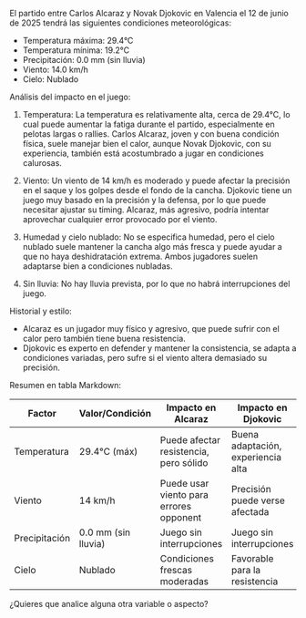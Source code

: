 El partido entre Carlos Alcaraz y Novak Djokovic en Valencia el 12 de junio de 2025 tendrá las siguientes condiciones meteorológicas:

- Temperatura máxima: 29.4°C
- Temperatura mínima: 19.2°C
- Precipitación: 0.0 mm (sin lluvia)
- Viento: 14.0 km/h
- Cielo: Nublado

Análisis del impacto en el juego:

1. Temperatura: La temperatura es relativamente alta, cerca de 29.4°C, lo cual puede aumentar la fatiga durante el partido, especialmente en pelotas largas o rallies. Carlos Alcaraz, joven y con buena condición física, suele manejar bien el calor, aunque Novak Djokovic, con su experiencia, también está acostumbrado a jugar en condiciones calurosas.

2. Viento: Un viento de 14 km/h es moderado y puede afectar la precisión en el saque y los golpes desde el fondo de la cancha. Djokovic tiene un juego muy basado en la precisión y la defensa, por lo que puede necesitar ajustar su timing. Alcaraz, más agresivo, podría intentar aprovechar cualquier error provocado por el viento.

3. Humedad y cielo nublado: No se especifica humedad, pero el cielo nublado suele mantener la cancha algo más fresca y puede ayudar a que no haya deshidratación extrema. Ambos jugadores suelen adaptarse bien a condiciones nubladas.

4. Sin lluvia: No hay lluvia prevista, por lo que no habrá interrupciones del juego.

Historial y estilo:

- Alcaraz es un jugador muy físico y agresivo, que puede sufrir con el calor pero también tiene buena resistencia. 
- Djokovic es experto en defender y mantener la consistencia, se adapta a condiciones variadas, pero sufre si el viento altera demasiado su precisión.

Resumen en tabla Markdown:

| Factor          | Valor/Condición      | Impacto en Alcaraz                    | Impacto en Djokovic                  |
|-----------------|---------------------|-------------------------------------|------------------------------------|
| Temperatura     | 29.4°C (máx)        | Puede afectar resistencia, pero sólido | Buena adaptación, experiencia alta |
| Viento          | 14 km/h             | Puede usar viento para errores opponent | Precisión puede verse afectada     |
| Precipitación   | 0.0 mm (sin lluvia) | Juego sin interrupciones             | Juego sin interrupciones            |
| Cielo           | Nublado             | Condiciones frescas moderadas         | Favorable para la resistencia      |

¿Quieres que analice alguna otra variable o aspecto?